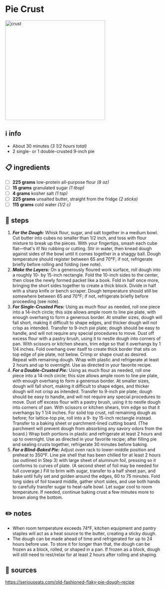 # Pie Crust  
<img src="https://assets-jpcust.jwpsrv.com/thumbnails/29mj52rl-720.jpg" alt="crust" width="320"/>  

## ℹ️ info  
* About 30 minutes *(3 1/2 hours total)*  
* 2 single- or 1 double-crusted 9-inch pie  

## 📋 ingredients  
- [ ] **225	grams**	low-protein all-purpose flour *(8 oz)*
- [ ] **15	grams**	granulated sugar *(1 tbsp)*
- [ ] **4	grams**	kosher salt *(1 tsp)*
- [ ] **225	grams**	unsalted butter, straight from the fridge *(2 sticks)*
- [ ] **115	grams**	cold water *(1/2 c)*

## 🔪 steps  
1. ***For the Dough:*** Whisk flour, sugar, and salt together in a medium bowl. Cut butter into cubes no smaller than 1/2 inch, and toss with flour mixture to break up the pieces. With your fingertips, smash each cube flat—that's it! No rubbing or cutting. Stir in water, then knead dough against sides of the bowl until it comes together in a shaggy ball. Dough temperature should register between 65 and 70°F; if not, refrigerate briefly before rolling and folding (see note).
2. ***Make the Layers:*** On a generously floured work surface, roll dough into a roughly 10- by 15-inch rectangle. Fold the 10-inch sides to the center, then close the newly formed packet like a book. Fold in half once more, bringing the short sides together to create a thick block. Divide in half with a sharp knife or bench scraper. Dough temperature should still be somewhere between 65 and 70°F; if not, refrigerate briefly before proceeding (see note).
3. ***For Single-Crusted Pies:*** Using as much flour as needed, roll one piece into a 14-inch circle; this size allows ample room to line pie plate, with enough overhang to form a generous border. At smaller sizes, dough will fall short, making it difficult to shape edges, and thicker dough will not crisp as intended. Transfer to 9-inch pie plate; dough should be easy to handle, and will not require any special procedures to move. Dust off excess flour with a pastry brush, using it to nestle dough into corners of pan. With scissors or kitchen shears, trim edge so that it overhangs by 1 1/4 inches. Fold overhang over itself to create thick border that sits on top edge of pie plate, not below. Crimp or shape crust as desired. Repeat with remaining dough. Wrap with plastic and refrigerate at least 2 hours and up to overnight. Use as directed in your favorite recipe.
4. ***For a Double-Crusted Pie:*** Using as much flour as needed, roll one piece into a 14-inch circle; this size allows ample room to line pie plate, with enough overhang to form a generous border. At smaller sizes, dough will fall short, making it difficult to shape edges, and thicker dough will not crisp as intended. Transfer to 9-inch pie plate; dough should be easy to handle, and will not require any special procedures to move. Dust off excess flour with a pastry brush, using it to nestle dough into corners of pan. With scissors or kitchen shears, trim edge so that it overhangs by 1 1/4 inches. For solid top crust, roll remaining dough as before; for lattice-top pie, roll into a 9- by 15-inch rectangle instead. Transfer to a baking sheet or parchment-lined cutting board. (The parchment will prevent dough from absorbing any savory odors from the board.) Wrap both portions in plastic and refrigerate at least 2 hours and up to overnight. Use as directed in your favorite recipe; after filling pie and sealing crusts together, refrigerate 30 minutes before baking.
5. ***For a Blind-Baked Pie:*** Adjust oven rack to lower-middle position and preheat to 350°F. Line pie shell that has been chilled for at least 2 hours (as outlined in Step 3) with large sheet of aluminum foil, pressing so it conforms to curves of plate. (A second sheet of foil may be needed for full coverage.) Fill to brim with sugar, transfer to a half sheet pan, and bake until fully set and golden around the edges, 60 to 75 minutes. Fold long sides of foil toward middle, gather short sides, and use both hands to carefully transfer sugar to heat-safe bowl. Let sugar cool to room temperature. If needed, continue baking crust a few minutes more to brown along the bottom.

## ✏️ notes  
* When room temperature exceeds 74°F, kitchen equipment and pantry staples will act as a heat source to the butter, creating a sticky dough.
* The dough can be made ahead of time and refrigerated for up to 24 hours before use. To store it for longer than that, the dough can be frozen as a block, rolled, or shaped in a pan. If frozen as a block, dough will still need to rest/relax for at least 2 hours after rolling and shaping.

## 🔗 sources  
https://seriouseats.com/old-fashioned-flaky-pie-dough-recipe  
